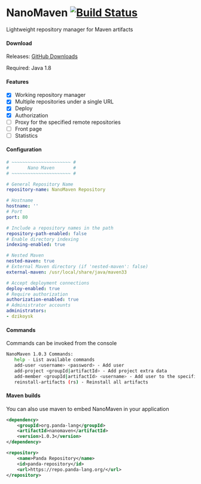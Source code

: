 # NanoMaven [![Build Status](https://travis-ci.org/dzikoysk/NanoMaven.svg?branch=master)](https://travis-ci.org/dzikoysk/NanoMaven)
Lightweight repository manager for Maven artifacts

#### Download
Releases: [GitHub Downloads](https://github.com/dzikoysk/NanoMaven/releases)

Required: Java 1.8

#### Features
* [x] Working repository manager
* [x] Multiple repositories under a single URL
* [x] Deploy
* [x] Authorization
* [ ] Proxy for the specified remote repositories
* [ ] Front page
* [ ] Statistics

#### Configuration
```yaml
# ~~~~~~~~~~~~~~~~~~~~~~ #
#       Nano Maven       #
# ~~~~~~~~~~~~~~~~~~~~~~ #

# General Repository Name
repository-name: NanoMaven Repository

# Hostname
hostname: ''
# Port
port: 80

# Include a repository names in the path
repository-path-enabled: false
# Enable directory indexing
indexing-enabled: true

# Nested Maven
nested-maven: true
# External Maven directory (if 'nested-maven': false)
external-maven: /usr/local/share/java/maven33

# Accept deployment connections
deploy-enabled: true
# Require authorization
authorization-enabled: true
# Administrator accounts
administrators:
- dzikoysk
```

#### Commands
Commands can be invoked from the console
```bash
NanoMaven 1.0.3 Commands:
   help - List available commands
   add-user <username> <password> - Add user
   add-project <groupId|artifactId> - Add project extra data
   add-member <groupId|artifactId> <username> - Add user to the specified project
   reinstall-artifacts (rs) - Reinstall all artifacts
```

#### Maven builds
You can also use maven to embed NanoMaven in your application

```xml
<dependency>
    <groupId>org.panda-lang</groupId>
    <artifactId>nanomaven</artifactId>
    <version>1.0.3</version>
</dependency>

<repository>
    <name>Panda Repository</name>
    <id>panda-repository</id>
    <url>https://repo.panda-lang.org/</url>
</repository>
```
